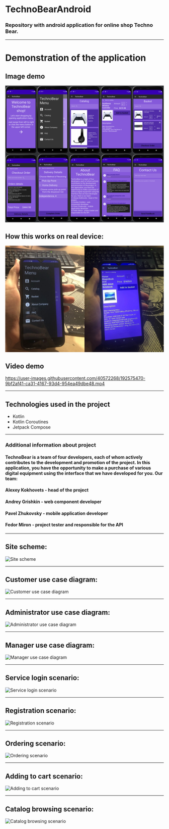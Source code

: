# TechnoBearAndroid
### Repository with android application for online shop Techno Bear.
---
# Demonstration of the application
## Image demo
![Here could be image, but your Internet is too slow...](https://github.com/Shist/TechnoBearAndroid/blob/master/app/src/main/res/drawable/image_demo.png)
## How this works on real device:
![Here could be image, but your Internet is too slow...](https://github.com/Shist/TechnoBearAndroid/blob/master/app/src/main/res/drawable/image_demo_real.png)
## Video demo


https://user-images.githubusercontent.com/40572268/192575470-9bf2af41-ca31-4167-93d4-954ea49dbe48.mp4


---
## Technologies used in the project
- Kotlin
- Kotlin Coroutines
- Jetpack Compose
---
### Additional information about project

#### TechnoBear is a team of four developers, each of whom actively contributes to the development and promotion of the project. In this application, you have the opportunity to make a purchase of various digital equipment using the interface that we have developed for you. Our team:
#### Alexey Kokhovets - head of the project
#### Andrey Grishkin - web component developer
#### Pavel Zhukovsky - mobile application developer
#### Fedor Miron - project tester and responsible for the API
---
## Site scheme:

![Site scheme](https://i.ibb.co/LnjbQ1s/2021-11-13-104412.png)

---
## Customer use case diagram:

![Customer use case diagram](https://i.ibb.co/yVJck5r/2021-11-13-104718.png)

---
## Administrator use case diagram:

![Administrator use case diagram](https://i.ibb.co/J7jJx9c/2021-11-13-104847.png)

---
## Manager use case diagram:

![Manager use case diagram](https://i.ibb.co/5vthcn8/2021-11-13-104934.png)

---
## Service login scenario:

![Service login scenario](https://i.ibb.co/DCmR4Yy/2021-11-13-105332.png)

---
## Registration scenario:

![Registration scenario](https://i.ibb.co/ZH7cmbx/2021-11-13-105428.png)

---
## Ordering scenario:

![Ordering scenario](https://i.ibb.co/Kqpctxm/2021-11-13-105603.png)

---
## Adding to cart scenario:

![Adding to cart scenario](https://i.ibb.co/8xCQWYJ/2021-11-13-105719.png)

---
## Catalog browsing scenario:

![Catalog browsing scenario](https://i.ibb.co/n6p6n3m/2021-11-13-105837.png)
